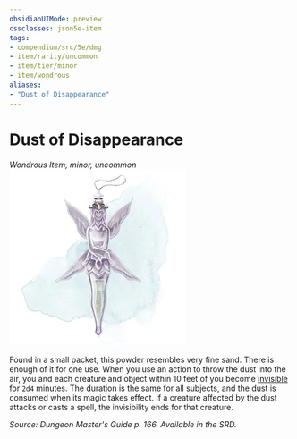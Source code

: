 ```yaml
---
obsidianUIMode: preview
cssclasses: json5e-item
tags:
- compendium/src/5e/dmg
- item/rarity/uncommon
- item/tier/minor
- item/wondrous
aliases: 
- "Dust of Disappearance"
---
```

# Dust of Disappearance
*Wondrous Item, minor, uncommon*  
![](https://raw.githubusercontent.com/5etools-mirror-2/5etools-img/main/items/DMG/Dust%20of%20Disappearance.webp#right)  


Found in a small packet, this powder resembles very fine sand. There is enough of it for one use. When you use an action to throw the dust into the air, you and each creature and object within 10 feet of you become [invisible](/3-Mechanics/CLI/rules/conditions.md#invisible) for `2d4` minutes. The duration is the same for all subjects, and the dust is consumed when its magic takes effect. If a creature affected by the dust attacks or casts a spell, the invisibility ends for that creature.

*Source: Dungeon Master's Guide p. 166. Available in the SRD.*